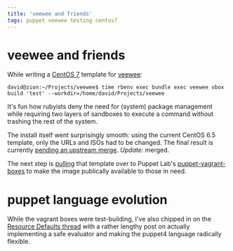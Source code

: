 ```yaml
---
title: 'veewee and friends'
tags: puppet veewee testing centos7
---
```


# veewee and friends

While writing a [CentOS 7](http://seven.centos.org/) template for
[veewee](https://github.com/jedi4ever/veewee):

    david@zion:~/Projects/veewee$ time rbenv exec bundle exec veewee vbox build 'test' --workdir=/home/david/Projects/veewee

It's fun how rubyists deny the need for (system) package management while
requiring two layers of sandboxes to execute a command without trashing the
rest of the system.

The install itself went surprisingly smooth: using the current CentOS 6.5
template, only the URLs and ISOs had to be changed. The final result is
currently [pending an upstream merge](https://github.com/jedi4ever/veewee/pull/963).
*Update:* merged.

The next step is
[pulling](https://github.com/puppetlabs/puppet-vagrant-boxes/pull/42) that
template over to Puppet Lab's
[puppet-vagrant-boxes](https://github.com/puppetlabs/puppet-vagrant-boxes) to
make the image publically available to those in need.

# puppet language evolution

While the vagrant boxes were test-building, I've also chipped in on the
[Resource Defaults
thread](https://groups.google.com/forum/#!topic/puppet-dev/7sgPBwxOhfE) with a
rather lengthy post on actually implementing a safe evaluator and making the
puppet4 language radically flexible.
